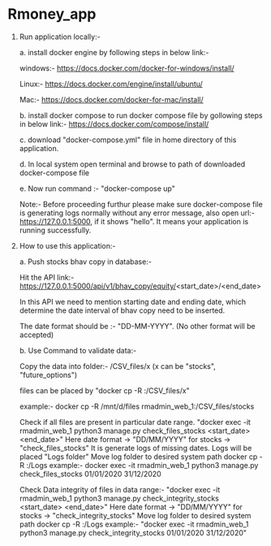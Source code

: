 # Rmoney_app

1. Run application locally:-

   a. install docker engine by following steps in below link:-
   
      windows:- https://docs.docker.com/docker-for-windows/install/
      
      Linux:- https://docs.docker.com/engine/install/ubuntu/
      
      Mac:- https://docs.docker.com/docker-for-mac/install/
      
   b. install docker compose to run docker compose file by gollowing steps in below link:-
      https://docs.docker.com/compose/install/
      
   c. download "docker-compose.yml" file in home directory of this application.
   
   d. In local system open terminal and browse to path of downloaded docker-compose file
   
   e. Now run command :- "docker-compose up"

   Note:- Before proceeding furthur please make sure docker-compose file is generating logs normally without any error message, also open url:- https://127.0.0.1:5000, if it shows "hello". It means your application is running successfully.
   
   
   
2. How to use this application:-

   a. Push stocks bhav copy in database:-
   
      Hit the API link:- https://127.0.0.1:5000/api/v1/bhav_copy/equity/<start_date>/<end_date>
      
      In this API we need to mention starting date and ending date, which determine the date interval of bhav copy need to be inserted.
      
      The date format should be :- "DD-MM-YYYY". (No other format will be accepted)


   b. Use Command to validate data:-
   
      Copy the data into folder:- /CSV_files/x    (x can be "stocks", "future_options")
      
      files can be placed by 
        "docker cp -R <source folder path> <flask contianer name>:/CSV_files/x"
   
      example:- 
        docker cp -R /mnt/d/files rmadmin_web_1:/CSV_files/stocks
      
  
      Check if all files are present in particular date range.
        "docker exec -it rmadmin_web_1 python3 manage.py check_files_stocks <start_date> <end_date>"
        Here date format -> "DD/MM/YYYY"
        for stocks -> "check_files_stocks" 
        It is generate logs of missing dates. Logs will be placed "Logs folder"
      Move log folder to desired system path
        docker cp -R <flask contianer name>:/Logs <destination path>
      example:- 
        docker exec -it rmadmin_web_1 python3 manage.py check_files_stocks 01/01/2020 31/12/2020
      
  
      Check Data integrity of files in data range:- 
        "docker exec -it rmadmin_web_1 python3 manage.py check_integrity_stocks <start_date> <end_date>"
        Here date format -> "DD/MM/YYYY"
        for stocks -> "check_integrity_stocks"
      Move log folder to desired system path
        docker cp -R <flask contianer name>:/Logs <destination path>
      example:- 
        "docker exec -it rmadmin_web_1 python3 manage.py check_integrity_stocks 01/01/2020 31/12/2020"
   
  
      
   
